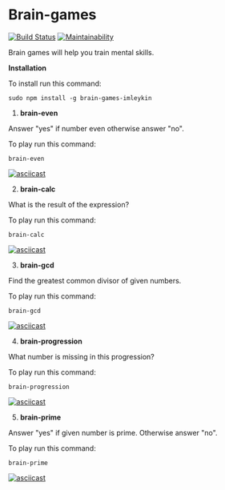 # Brain-games

[![Build Status](https://travis-ci.org/imleykin/brain-games.svg?branch=master)](https://travis-ci.org/imleykin/brain-games) [![Maintainability](https://api.codeclimate.com/v1/badges/c7ffb4bcb1d80ff2d392/maintainability)](https://codeclimate.com/github/imleykin/project-lvl1-s364/maintainability)

Brain games will help you train mental skills.

**Installation**

To install run this command:

```
sudo npm install -g brain-games-imleykin
```

1. **brain-even**

Answer "yes" if number even otherwise answer "no".

To play run this command:

```
brain-even
```

[![asciicast](https://asciinema.org/a/S0YLwjKLj06MUoglscVxQIs9k.png)](https://asciinema.org/a/S0YLwjKLj06MUoglscVxQIs9k)

2. **brain-calc**

What is the result of the expression?

To play run this command:

```
brain-calc
```

[![asciicast](https://asciinema.org/a/BwjRhZTbQ1Md1QSDkr0IQsPNl.png)](https://asciinema.org/a/BwjRhZTbQ1Md1QSDkr0IQsPNl)

3. **brain-gcd**

Find the greatest common divisor of given numbers.

To play run this command:

```
brain-gcd
```

[![asciicast](https://asciinema.org/a/Z7CUpZagIfV25hG4IfKYTsKQD.png)](https://asciinema.org/a/Z7CUpZagIfV25hG4IfKYTsKQD)

4. **brain-progression**

What number is missing in this progression?

To play run this command:

```
brain-progression
```

[![asciicast](https://asciinema.org/a/mY0BcL4bP70tAcOqcDR6yTh7Y.png)](https://asciinema.org/a/mY0BcL4bP70tAcOqcDR6yTh7Y)

5. **brain-prime**

Answer "yes" if given number is prime. Otherwise answer "no".

To play run this command:

```
brain-prime
```

[![asciicast](https://asciinema.org/a/UimU6ieXa3ICgGsyMWHXv1ciW.png)](https://asciinema.org/a/UimU6ieXa3ICgGsyMWHXv1ciW)

